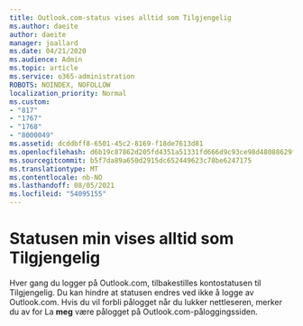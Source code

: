 ```yaml
---
title: Outlook.com-status vises alltid som Tilgjengelig
ms.author: daeite
author: daeite
manager: joallard
ms.date: 04/21/2020
ms.audience: Admin
ms.topic: article
ms.service: o365-administration
ROBOTS: NOINDEX, NOFOLLOW
localization_priority: Normal
ms.custom:
- "817"
- "1767"
- "1768"
- "8000049"
ms.assetid: dcddbff8-6501-45c2-8169-f18de7613d81
ms.openlocfilehash: d6b19c87862d205fd4351a51331fd666d9c93ce98d48088629f054fe22b68c53
ms.sourcegitcommit: b5f7da89a650d2915dc652449623c78be6247175
ms.translationtype: MT
ms.contentlocale: nb-NO
ms.lasthandoff: 08/05/2021
ms.locfileid: "54095155"
---
```

# <a name="my-status-always-shows-as-available"></a>Statusen min vises alltid som Tilgjengelig

Hver gang du logger på Outlook.com, tilbakestilles kontostatusen til Tilgjengelig. Du kan hindre at statusen endres ved ikke å logge av Outlook.com. Hvis du vil forbli pålogget når du lukker nettleseren, merker du av for La **meg** være pålogget på Outlook.com-påloggingssiden.
